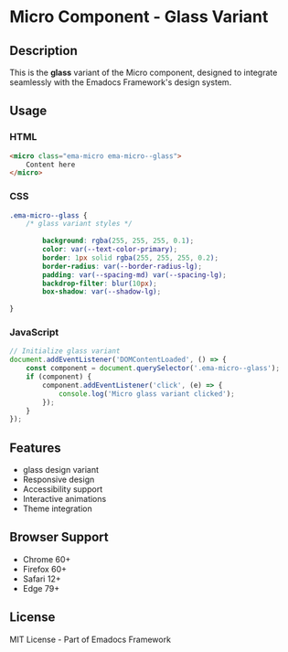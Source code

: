 # Micro Component - Glass Variant

## Description
This is the **glass** variant of the Micro component, designed to integrate seamlessly with the Emadocs Framework's design system.

## Usage

### HTML
```html
<micro class="ema-micro ema-micro--glass">
    Content here
</micro>
```

### CSS
```css
.ema-micro--glass {
    /* glass variant styles */
    
        background: rgba(255, 255, 255, 0.1);
        color: var(--text-color-primary);
        border: 1px solid rgba(255, 255, 255, 0.2);
        border-radius: var(--border-radius-lg);
        padding: var(--spacing-md) var(--spacing-lg);
        backdrop-filter: blur(10px);
        box-shadow: var(--shadow-lg);
    
}
```

### JavaScript
```javascript
// Initialize glass variant
document.addEventListener('DOMContentLoaded', () => {
    const component = document.querySelector('.ema-micro--glass');
    if (component) {
        component.addEventListener('click', (e) => {
            console.log('Micro glass variant clicked');
        });
    }
});
```

## Features
- glass design variant
- Responsive design
- Accessibility support
- Interactive animations
- Theme integration

## Browser Support
- Chrome 60+
- Firefox 60+
- Safari 12+
- Edge 79+

## License
MIT License - Part of Emadocs Framework
